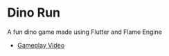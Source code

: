 # Dino Run
A fun dino game made using Flutter and Flame Engine

- [Gameplay Video](https://youtu.be/xlen_MW1Oq4)
